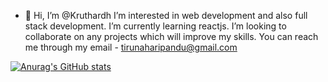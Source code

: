 - 👋 Hi, I’m @Kruthardh
I’m interested in web development and also full stack development.
I’m currently learning reactjs.
I’m looking to collaborate on any projects which will improve my skills.
You can reach me through my email - tirunaharipandu@gmail.com

[![Anurag's GitHub stats](https://github-readme-stats.vercel.app/api?username=anuraghazra)](https://github.com/anuraghazra/github-readme-stats)

<!---
Kruthardh11/Kruthardh11 is a ✨ special ✨ repository because its `README.md` (this file) appears on your GitHub profile.
You can click the Preview link to take a look at your changes.
--->
